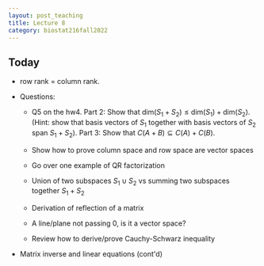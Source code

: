 ```yaml
---
layout: post_teaching
title: Lecture 8
category: biostat216fall2022
---
```


## Today

* row rank = column rank.

* Questions:  

  - Q5 on the hw4. Part 2: Show that $\text{dim}(S_1 + S_2) \le \text{dim}(S_1) + \text{dim}(S_2)$. (Hint: show that basis vectors of $S_1$ together with basis vectors of $S_2$ span $S_1 + S_2$). Part 3: Show that $C(A+B) \subseteq C(A) + C(B)$.
  
  - Show how to prove column space and row space are vector spaces
  
  - Go over one example of QR factorization

  - Union of two subspaces $S_1 \cup S_2$ vs summing two subspaces together $S_1 + S_2$
  
  - Derivation of reflection of a matrix
  
  - A line/plane not passing 0, is it a vector space?
  
  - Review how to derive/prove Cauchy-Schwarz inequality

* Matrix inverse and linear equations (cont'd)

